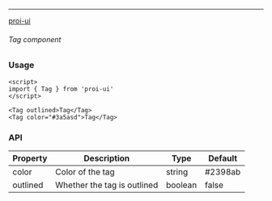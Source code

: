 ---

[proi-ui](https://github.com/specialdoom/proi-ui)

###### Tag component

### Usage

```sveltehtml
<script>
import { Tag } from 'proi-ui'
</script>

<Tag outlined>Tag</Tag>
<Tag color="#3a5asd">Tag</Tag>
```

### API

| Property | Description                 | Type    | Default |
| -------- | --------------------------- | ------- | ------- |
| color    | Color of the tag            | string  | #2398ab |
| outlined | Whether the tag is outlined | boolean | false   |
